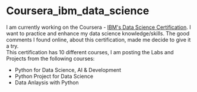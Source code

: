 # Coursera_ibm_data_science
I am currently working on the Coursera - [IBM's Data Science Certification](https://www.coursera.org/professional-certificates/ibm-data-science). I want to practice and enhance my data science knowledge/skills. The good comments I found online, about this certification, made me decide to give it a try. </br>
This certification has 10 different courses, I am posting the Labs and Projects from the following courses:
 - Python for Data Science, AI & Development
 - Python Project for Data Science
 - Data Anlaysis with Python
